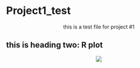 
# Project1_test


<p align="center">
this is a test file for project #1
</p>

## this is heading two: R plot

<p align="center">
<img  src="https://cdn.datamentor.io/wp-content/uploads/2017/11/r-overlay-plots.png">
</p>



